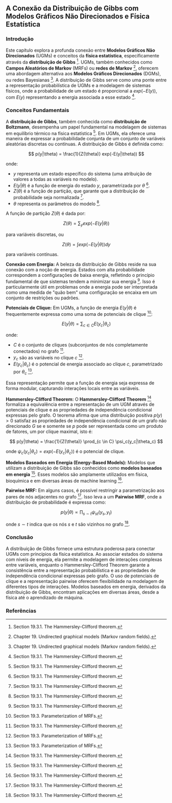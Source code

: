 ## A Conexão da Distribuição de Gibbs com Modelos Gráficos Não Direcionados e Física Estatística

### Introdução
Este capítulo explora a profunda conexão entre **Modelos Gráficos Não Direcionados** (UGMs) e conceitos da **física estatística**, especificamente através da **distribuição de Gibbs** [^6]. UGMs, também conhecidos como **Campos Aleatórios de Markov** (MRFs) ou **redes de Markov** [^1], oferecem uma abordagem alternativa aos **Modelos Gráficos Direcionados** (DGMs), ou redes Bayesianas [^1]. A distribuição de Gibbs serve como uma ponte entre a representação probabilística de UGMs e a modelagem de sistemas físicos, onde a probabilidade de um estado é proporcional a $exp(-E(y))$, com $E(y)$ representando a energia associada a esse estado [^6].

### Conceitos Fundamentais

A **distribuição de Gibbs**, também conhecida como **distribuição de Boltzmann**, desempenha um papel fundamental na modelagem de sistemas em equilíbrio térmico na física estatística [^6]. Em UGMs, ela oferece uma maneira de expressar a probabilidade conjunta de um conjunto de variáveis aleatórias discretas ou contínuas. A distribuição de Gibbs é definida como:

$$ p(y|\theta) = \frac{1}{Z(\theta)} exp(-E(y|\theta)) $$

onde:
*   $y$ representa um estado específico do sistema (uma atribuição de valores a todas as variáveis no modelo).
*   $E(y|\theta)$ é a função de energia do estado $y$, parametrizada por $\theta$ [^6].
*   $Z(\theta)$ é a função de partição, que garante que a distribuição de probabilidade seja normalizada [^6].
*   $\theta$ representa os parâmetros do modelo [^6].

A função de partição $Z(\theta)$ é dada por:

$$ Z(\theta) = \sum_{y} exp(-E(y|\theta)) $$

para variáveis discretas, ou

$$ Z(\theta) = \int exp(-E(y|\theta)) dy $$

para variáveis contínuas.

**Conexão com Energia:**
A beleza da distribuição de Gibbs reside na sua conexão com a noção de energia. Estados com alta probabilidade correspondem a configurações de baixa energia, refletindo o princípio fundamental de que sistemas tendem a minimizar sua energia [^6]. Isso é particularmente útil em problemas onde a energia pode ser interpretada como uma medida de "quão bem" uma configuração se encaixa em um conjunto de restrições ou padrões.

**Potenciais de Clique:**
Em UGMs, a função de energia $E(y|\theta)$ é frequentemente expressa como uma soma de potenciais de clique [^5]:

$$ E(y|\theta) = \sum_{c \in C} E(y_c|\theta_c) $$

onde:
*   $C$ é o conjunto de cliques (subconjuntos de nós completamente conectados) no grafo [^6].
*   $y_c$ são as variáveis no clique $c$ [^5].
*   $E(y_c|\theta_c)$ é o potencial de energia associado ao clique $c$, parametrizado por $\theta_c$ [^5].

Essa representação permite que a função de energia seja expressa de forma modular, capturando interações locais entre as variáveis.

**Hammersley-Clifford Theorem:**
O **Hammersley-Clifford Theorem** [^6] formaliza a equivalência entre a representação de um UGM através de potenciais de clique e as propriedades de independência condicional expressas pelo grafo. O teorema afirma que uma distribuição positiva $p(y) > 0$ satisfaz as propriedades de independência condicional de um grafo não direcionado $G$ se e somente se $p$ pode ser representada como um produto de fatores, um por clique maximal, isto é:

$$ p(y|\theta) = \frac{1}{Z(\theta)} \prod_{c \in C} \psi_c(y_c|\theta_c) $$

onde $\psi_c(y_c|\theta_c) = exp(-E(y_c|\theta_c))$ é o potencial de clique.

**Modelos Baseados em Energia (Energy-Based Models):**
Modelos que utilizam a distribuição de Gibbs são conhecidos como **modelos baseados em energia** [^6]. Esses modelos são amplamente utilizados em física, bioquímica e em diversas áreas de machine learning [^6].

**Pairwise MRF:**
Em alguns casos, é possível restringir a parametrização aos pares de nós adjacentes no grafo [^6]. Isso leva a um **Pairwise MRF**, onde a distribuição de probabilidade é expressa como:

$$ p(y|\theta) \propto \prod_{s \sim t} \psi_{st}(y_s, y_t) $$

onde $s \sim t$ indica que os nós $s$ e $t$ são vizinhos no grafo [^6].

### Conclusão

A distribuição de Gibbs fornece uma estrutura poderosa para conectar UGMs com princípios da física estatística. Ao associar estados do sistema com níveis de energia, ela permite a modelagem de interações complexas entre variáveis, enquanto o Hammersley-Clifford Theorem garante a consistência entre a representação probabilística e as propriedades de independência condicional expressas pelo grafo. O uso de potenciais de clique e a representação pairwise oferecem flexibilidade na modelagem de diferentes tipos de interações. Modelos baseados em energia, derivados da distribuição de Gibbs, encontram aplicações em diversas áreas, desde a física até o aprendizado de máquina.

### Referências
[^1]: Chapter 19. Undirected graphical models (Markov random fields).
[^5]: Section 19.3. Parameterization of MRFs.
[^6]: Section 19.3.1. The Hammersley-Clifford theorem.
<!-- END -->